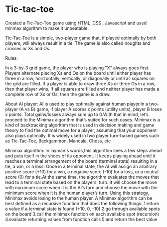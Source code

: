 # Tic-tac-toe
Created a Tic-Tac-Toe game using HTML ,CSS , Javascript and used minmax algorithm to make it unbeatable.  

Tic-Tac-Toe is a simple, two-player game that, if played optimally by both players, will always result in a tie. The game is also called noughts and crosses or Xs and Os.

Rules: 

In a 3-by-3 grid game, the player who is playing "X" always goes first. Players alternate placing Xs and Os on the board until either player has three in a row, horizontally, vertically, or diagonally or until all squares on the grid are filled. If a player is able to draw three Xs or three Os in a row, then that player wins. If all squares are filled and neither player has made a complete row of Xs or Os, then the game is a draw.  

About AI player: AI is used to play optimally against human player.In a two-player (A vs B) game, if player A scores x points (utility units), player B loses x points. Total gains/losses always sum up to 0.With that in mind, let’s proceed to the Minimax algorithm that’s suited for such cases.  Minimax is a kind of backtracking algorithm that is used in decision making and game theory to find the optimal move for a player, assuming that your opponent also plays optimally. It is widely used in two player turn-based games such as Tic-Tac-Toe, Backgammon, Mancala, Chess, etc  

Minimax algorithm: In layman's words,this algorithm sees a few steps ahead and puts itself in the shoes of its opponent. It keeps playing ahead until it reaches a terminal arrangement of the board (terminal state) resulting in a tie, a win, or a loss. Once in a terminal state, the AI will assign an arbitrary positive score (+10) for a win, a negative score (-10) for a loss, or a neutral score (0) for a tie.At the same time, the algorithm evaluates the moves that lead to a terminal state based on the players’ turn. It will choose the move with maximum score when it is the AI’s turn and choose the move with the minimum score when it is the human player’s turn. Using this strategy, Minimax avoids losing to the human player. A Minimax algorithm can be best defined as a recursive function that does the following things: 1.return a value if a terminal state is found (+10, 0, -10) 2.go through available spots on the board 3.call the minimax function on each available spot (recursion) 4.evaluate returning values from function calls 5.and return the best value
